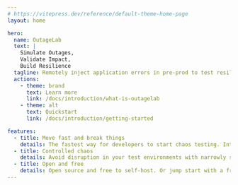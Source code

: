 ```yaml
---
# https://vitepress.dev/reference/default-theme-home-page
layout: home

hero:
  name: OutageLab
  text: |
    Simulate Outages,
    Validate Impact,
    Build Resilience
  tagline: Remotely inject application errors in pre-prod to test resilience, observability, and incident response E2E
  actions:
    - theme: brand
      text: Learn more
      link: /docs/introduction/what-is-outagelab
    - theme: alt
      text: Quickstart
      link: /docs/introduction/getting-started

features:
  - title: Move fast and break things
    details: The fastest way for developers to start chaos testing. Integrates in application code as an installed package.
  - title: Controlled chaos
    details: Avoid disruption in your test environments with narrowly scoped outage conditions, including filtering to specific users.
  - title: Open and free
    details: Open source and free to self-host. Or jump start with a free personal account on our managed service.
---
```

